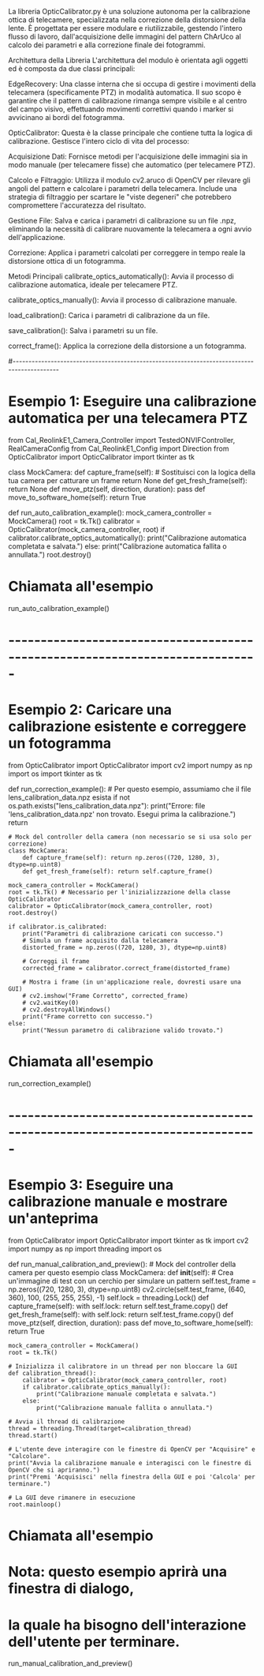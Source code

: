 La libreria OpticCalibrator.py è una soluzione autonoma per la calibrazione ottica di telecamere, specializzata nella correzione della distorsione della lente. È progettata per essere modulare e riutilizzabile, gestendo l'intero flusso di lavoro, dall'acquisizione delle immagini del pattern ChArUco al calcolo dei parametri e alla correzione finale dei fotogrammi.

Architettura della Libreria
L'architettura del modulo è orientata agli oggetti ed è composta da due classi principali:

EdgeRecovery: Una classe interna che si occupa di gestire i movimenti della telecamera (specificamente PTZ) in modalità automatica. Il suo scopo è garantire che il pattern di calibrazione rimanga sempre visibile e al centro del campo visivo, effettuando movimenti correttivi quando i marker si avvicinano ai bordi del fotogramma.

OpticCalibrator: Questa è la classe principale che contiene tutta la logica di calibrazione. Gestisce l'intero ciclo di vita del processo:

Acquisizione Dati: Fornisce metodi per l'acquisizione delle immagini sia in modo manuale (per telecamere fisse) che automatico (per telecamere PTZ).

Calcolo e Filtraggio: Utilizza il modulo cv2.aruco di OpenCV per rilevare gli angoli del pattern e calcolare i parametri della telecamera. Include una strategia di filtraggio per scartare le "viste degeneri" che potrebbero compromettere l'accuratezza del risultato.

Gestione File: Salva e carica i parametri di calibrazione su un file .npz, eliminando la necessità di calibrare nuovamente la telecamera a ogni avvio dell'applicazione.

Correzione: Applica i parametri calcolati per correggere in tempo reale la distorsione ottica di un fotogramma.

Metodi Principali
calibrate_optics_automatically(): Avvia il processo di calibrazione automatica, ideale per telecamere PTZ.

calibrate_optics_manually(): Avvia il processo di calibrazione manuale.

load_calibration(): Carica i parametri di calibrazione da un file.

save_calibration(): Salva i parametri su un file.

correct_frame(): Applica la correzione della distorsione a un fotogramma.

#--------------------------------------------------------------------------------------------

# Esempio 1: Eseguire una calibrazione automatica per una telecamera PTZ

from Cal_ReolinkE1_Camera_Controller import TestedONVIFController, RealCameraConfig
from Cal_ReolinkE1_Config import Direction
from OpticCalibrator import OpticCalibrator
import tkinter as tk

class MockCamera:
    def capture_frame(self):
        # Sostituisci con la logica della tua camera per catturare un frame
        return None
    def get_fresh_frame(self):
        return None
    def move_ptz(self, direction, duration):
        pass
    def move_to_software_home(self):
        return True

def run_auto_calibration_example():
    mock_camera_controller = MockCamera()
    root = tk.Tk()
    calibrator = OpticCalibrator(mock_camera_controller, root)
    if calibrator.calibrate_optics_automatically():
        print("Calibrazione automatica completata e salvata.")
    else:
        print("Calibrazione automatica fallita o annullata.")
    root.destroy()

# Chiamata all'esempio
run_auto_calibration_example()

# -----------------------------------------------------------------------------

# Esempio 2: Caricare una calibrazione esistente e correggere un fotogramma

from OpticCalibrator import OpticCalibrator
import cv2
import numpy as np
import os
import tkinter as tk

def run_correction_example():
    # Per questo esempio, assumiamo che il file lens_calibration_data.npz esista
    if not os.path.exists("lens_calibration_data.npz"):
        print("Errore: file 'lens_calibration_data.npz' non trovato. Esegui prima la calibrazione.")
        return

    # Mock del controller della camera (non necessario se si usa solo per correzione)
    class MockCamera:
        def capture_frame(self): return np.zeros((720, 1280, 3), dtype=np.uint8)
        def get_fresh_frame(self): return self.capture_frame()

    mock_camera_controller = MockCamera()
    root = tk.Tk() # Necessario per l'inizializzazione della classe OpticCalibrator
    calibrator = OpticCalibrator(mock_camera_controller, root)
    root.destroy()

    if calibrator.is_calibrated:
        print("Parametri di calibrazione caricati con successo.")
        # Simula un frame acquisito dalla telecamera
        distorted_frame = np.zeros((720, 1280, 3), dtype=np.uint8)
        
        # Correggi il frame
        corrected_frame = calibrator.correct_frame(distorted_frame)
        
        # Mostra i frame (in un'applicazione reale, dovresti usare una GUI)
        # cv2.imshow("Frame Corretto", corrected_frame)
        # cv2.waitKey(0)
        # cv2.destroyAllWindows()
        print("Frame corretto con successo.")
    else:
        print("Nessun parametro di calibrazione valido trovato.")

# Chiamata all'esempio
run_correction_example()

# -----------------------------------------------------------------------------

# Esempio 3: Eseguire una calibrazione manuale e mostrare un'anteprima

from OpticCalibrator import OpticCalibrator
import tkinter as tk
import cv2
import numpy as np
import threading
import os

def run_manual_calibration_and_preview():
    # Mock del controller della camera per questo esempio
    class MockCamera:
        def __init__(self):
            # Crea un'immagine di test con un cerchio per simulare un pattern
            self.test_frame = np.zeros((720, 1280, 3), dtype=np.uint8)
            cv2.circle(self.test_frame, (640, 360), 100, (255, 255, 255), -1)
            self.lock = threading.Lock()
        def capture_frame(self):
            with self.lock:
                return self.test_frame.copy()
        def get_fresh_frame(self):
            with self.lock:
                return self.test_frame.copy()
        def move_ptz(self, direction, duration):
            pass
        def move_to_software_home(self):
            return True

    mock_camera_controller = MockCamera()
    root = tk.Tk()
    
    # Inizializza il calibratore in un thread per non bloccare la GUI
    def calibration_thread():
        calibrator = OpticCalibrator(mock_camera_controller, root)
        if calibrator.calibrate_optics_manually():
            print("Calibrazione manuale completata e salvata.")
        else:
            print("Calibrazione manuale fallita o annullata.")
    
    # Avvia il thread di calibrazione
    thread = threading.Thread(target=calibration_thread)
    thread.start()
    
    # L'utente deve interagire con le finestre di OpenCV per "Acquisire" e "Calcolare".
    print("Avvia la calibrazione manuale e interagisci con le finestre di OpenCV che si apriranno.")
    print("Premi 'Acquisisci' nella finestra della GUI e poi 'Calcola' per terminare.")

    # La GUI deve rimanere in esecuzione
    root.mainloop()

# Chiamata all'esempio
# Nota: questo esempio aprirà una finestra di dialogo,
# la quale ha bisogno dell'interazione dell'utente per terminare.
run_manual_calibration_and_preview()

